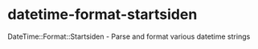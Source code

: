 datetime-format-startsiden
==========================

DateTime::Format::Startsiden - Parse and format various datetime strings
